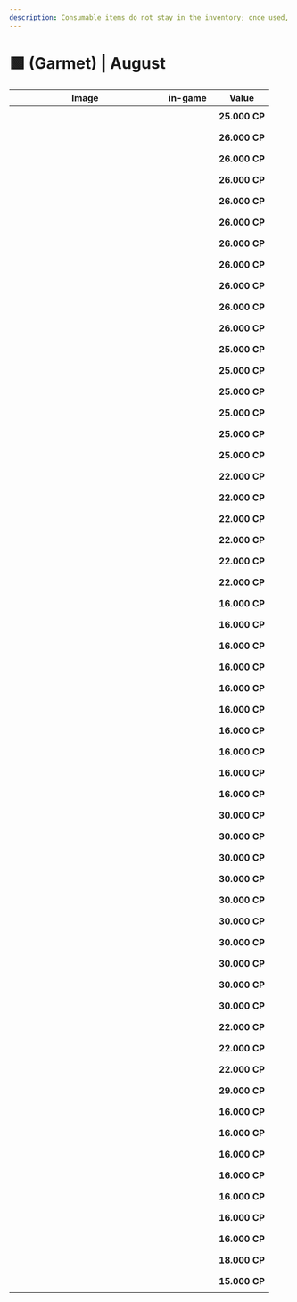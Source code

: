 ```yaml
---
description: Consumable items do not stay in the inventory; once used, they are discarded.
---
```


# 🟩 (Garmet) | August

<table><thead><tr><th width="255.6666259765625">Image</th><th>in-game</th><th>Value</th></tr></thead><tbody><tr><td><div><figure><img src="https://2519823574-files.gitbook.io/~/files/v0/b/gitbook-x-prod.appspot.com/o/spaces%2FcRMWNBzOKVfDmKU3tkwa%2Fuploads%2FHVieVV24ijaE63BRw6vW%2Fa1.png?alt=media&#x26;token=97d949f6-e22f-4632-b741-e1843e758181" alt=""><figcaption></figcaption></figure></div></td><td><div><figure><img src="https://2519823574-files.gitbook.io/~/files/v0/b/gitbook-x-prod.appspot.com/o/spaces%2FcRMWNBzOKVfDmKU3tkwa%2Fuploads%2FdZkq2J9abssCukhQpYow%2F1.gif?alt=media&#x26;token=447c6c38-f28f-4be6-b50c-29bca8faf948" alt=""><figcaption></figcaption></figure></div></td><td><strong>25.000 CP</strong></td></tr><tr><td><div><figure><img src="https://2519823574-files.gitbook.io/~/files/v0/b/gitbook-x-prod.appspot.com/o/spaces%2FcRMWNBzOKVfDmKU3tkwa%2Fuploads%2Fi9HKGVpaHVRXOKXesk0F%2Fa2.png?alt=media&#x26;token=c1491bc8-6c69-4579-9018-bc898ae651b3" alt=""><figcaption></figcaption></figure></div></td><td><div><figure><img src="https://2519823574-files.gitbook.io/~/files/v0/b/gitbook-x-prod.appspot.com/o/spaces%2FcRMWNBzOKVfDmKU3tkwa%2Fuploads%2FKi6sfJAk94FGCmKCJdZB%2F2.gif?alt=media&#x26;token=b3323625-45d1-4024-9bc3-c24934044f90" alt=""><figcaption></figcaption></figure></div></td><td><strong>26.000 CP</strong></td></tr><tr><td><div><figure><img src="https://2519823574-files.gitbook.io/~/files/v0/b/gitbook-x-prod.appspot.com/o/spaces%2FcRMWNBzOKVfDmKU3tkwa%2Fuploads%2FhouJdhhIXS4NEHFi6Vwt%2Fa3.png?alt=media&#x26;token=336f8e2d-6f72-4dbe-a808-72c517546500" alt=""><figcaption></figcaption></figure></div></td><td><div><figure><img src="https://2519823574-files.gitbook.io/~/files/v0/b/gitbook-x-prod.appspot.com/o/spaces%2FcRMWNBzOKVfDmKU3tkwa%2Fuploads%2FwVRIFSIhxJQVmuB2yjSS%2F3.gif?alt=media&#x26;token=4a5f1b39-de0e-40a7-a333-a989d18f39f4" alt=""><figcaption></figcaption></figure></div></td><td><strong>26.000 CP</strong></td></tr><tr><td><div><figure><img src="https://2519823574-files.gitbook.io/~/files/v0/b/gitbook-x-prod.appspot.com/o/spaces%2FcRMWNBzOKVfDmKU3tkwa%2Fuploads%2FWyrVqoszTYcjryBGZpRK%2Fa4.png?alt=media&#x26;token=d5cc6705-2543-41e2-b64c-8cc578e1510c" alt=""><figcaption></figcaption></figure></div></td><td><div><figure><img src="https://2519823574-files.gitbook.io/~/files/v0/b/gitbook-x-prod.appspot.com/o/spaces%2FcRMWNBzOKVfDmKU3tkwa%2Fuploads%2FayWdexAZJykAb1E5fpYD%2F4.gif?alt=media&#x26;token=65b3fb1a-2c67-4327-9769-c878b0c428ed" alt=""><figcaption></figcaption></figure></div></td><td><strong>26.000 CP</strong></td></tr><tr><td><div><figure><img src="https://2519823574-files.gitbook.io/~/files/v0/b/gitbook-x-prod.appspot.com/o/spaces%2FcRMWNBzOKVfDmKU3tkwa%2Fuploads%2F4Gs4tZOn1qqeVU9gVn8y%2Fa5.png?alt=media&#x26;token=b2a1adee-2636-46a1-81ca-a7811b8b6a25" alt=""><figcaption></figcaption></figure></div></td><td><div><figure><img src="https://2519823574-files.gitbook.io/~/files/v0/b/gitbook-x-prod.appspot.com/o/spaces%2FcRMWNBzOKVfDmKU3tkwa%2Fuploads%2FbjzRBb5koyZEhv8Dwp3D%2F5.gif?alt=media&#x26;token=d7f109ae-3f43-4ff5-baa8-c8ab334ba219" alt=""><figcaption></figcaption></figure></div></td><td><strong>26.000 CP</strong></td></tr><tr><td><div><figure><img src="https://2519823574-files.gitbook.io/~/files/v0/b/gitbook-x-prod.appspot.com/o/spaces%2FcRMWNBzOKVfDmKU3tkwa%2Fuploads%2FbWI8ZWozhoZKg9s9glc7%2Fa6.png?alt=media&#x26;token=515c53ba-4594-43c5-ba2e-a573fd629c1a" alt=""><figcaption></figcaption></figure></div></td><td><div><figure><img src="https://2519823574-files.gitbook.io/~/files/v0/b/gitbook-x-prod.appspot.com/o/spaces%2FcRMWNBzOKVfDmKU3tkwa%2Fuploads%2FZGTg2mMZwpa44bhNL105%2F6.gif?alt=media&#x26;token=c1bae533-8796-43f8-9aa2-9206bc778e10" alt=""><figcaption></figcaption></figure></div></td><td><strong>26.000 CP</strong></td></tr><tr><td><div><figure><img src="https://2519823574-files.gitbook.io/~/files/v0/b/gitbook-x-prod.appspot.com/o/spaces%2FcRMWNBzOKVfDmKU3tkwa%2Fuploads%2FLQ9q8SsvjrRoI54SYi9Z%2Fa7.png?alt=media&#x26;token=2a230de4-6dec-4b85-8790-bfbf26de56ec" alt=""><figcaption></figcaption></figure></div></td><td><div><figure><img src="https://2519823574-files.gitbook.io/~/files/v0/b/gitbook-x-prod.appspot.com/o/spaces%2FcRMWNBzOKVfDmKU3tkwa%2Fuploads%2Fqrw74bmCg3MmSPZoF7ig%2F7.gif?alt=media&#x26;token=141d4b3c-6a6c-4a44-8d7e-b3b5d6a7bfcd" alt=""><figcaption></figcaption></figure></div></td><td><strong>26.000 CP</strong></td></tr><tr><td><div><figure><img src="https://2519823574-files.gitbook.io/~/files/v0/b/gitbook-x-prod.appspot.com/o/spaces%2FcRMWNBzOKVfDmKU3tkwa%2Fuploads%2Fqap8V47qW46WqTldP5YP%2Fa8.png?alt=media&#x26;token=b8e57a84-6a92-4cbe-8372-a91c8dd5eade" alt=""><figcaption></figcaption></figure></div></td><td><div><figure><img src="https://2519823574-files.gitbook.io/~/files/v0/b/gitbook-x-prod.appspot.com/o/spaces%2FcRMWNBzOKVfDmKU3tkwa%2Fuploads%2FLZqxkJDFp2ZVeJaxmeTw%2F8.gif?alt=media&#x26;token=5400dc50-cd7d-4305-b339-2db04a5d42ef" alt=""><figcaption></figcaption></figure></div></td><td><strong>26.000 CP</strong></td></tr><tr><td><div><figure><img src="https://2519823574-files.gitbook.io/~/files/v0/b/gitbook-x-prod.appspot.com/o/spaces%2FcRMWNBzOKVfDmKU3tkwa%2Fuploads%2F0fXenZ7m82AwMmSBvYAB%2Fa9.png?alt=media&#x26;token=dd978abf-9a5a-47a5-a3e5-9195b3ac76ac" alt=""><figcaption></figcaption></figure></div></td><td><div><figure><img src="https://2519823574-files.gitbook.io/~/files/v0/b/gitbook-x-prod.appspot.com/o/spaces%2FcRMWNBzOKVfDmKU3tkwa%2Fuploads%2FUlGmf0ufqKLEUYKDhvUJ%2F9.gif?alt=media&#x26;token=28022605-80da-4f25-be6b-6a3184728005" alt=""><figcaption></figcaption></figure></div></td><td><strong>26.000 CP</strong></td></tr><tr><td><div><figure><img src="https://2519823574-files.gitbook.io/~/files/v0/b/gitbook-x-prod.appspot.com/o/spaces%2FcRMWNBzOKVfDmKU3tkwa%2Fuploads%2FQVlGCnDkjPVIEPWVw3Ue%2Fa10.png?alt=media&#x26;token=4bb33533-d252-49e3-a9eb-3d4006a5f0af" alt=""><figcaption></figcaption></figure></div></td><td><div><figure><img src="https://2519823574-files.gitbook.io/~/files/v0/b/gitbook-x-prod.appspot.com/o/spaces%2FcRMWNBzOKVfDmKU3tkwa%2Fuploads%2FP8DWH4CrMHKoMnmSo6Sr%2F10.gif?alt=media&#x26;token=a98ec0cf-05a3-4b89-a540-d1b5938644bd" alt=""><figcaption></figcaption></figure></div></td><td><strong>26.000 CP</strong></td></tr><tr><td><div><figure><img src="https://2519823574-files.gitbook.io/~/files/v0/b/gitbook-x-prod.appspot.com/o/spaces%2FcRMWNBzOKVfDmKU3tkwa%2Fuploads%2FqpQMAd69tPwyAxCXwTYy%2Fa11.png?alt=media&#x26;token=2a8ab0d4-8b90-4825-8a6d-488830342450" alt=""><figcaption></figcaption></figure></div></td><td><div><figure><img src="https://2519823574-files.gitbook.io/~/files/v0/b/gitbook-x-prod.appspot.com/o/spaces%2FcRMWNBzOKVfDmKU3tkwa%2Fuploads%2FbNNdFkIlNcoUnPH1lzeI%2F11.gif?alt=media&#x26;token=8974c4d1-4e32-4dae-b491-e32cfde20772" alt=""><figcaption></figcaption></figure></div></td><td><strong>26.000 CP</strong></td></tr><tr><td><div><figure><img src="https://2519823574-files.gitbook.io/~/files/v0/b/gitbook-x-prod.appspot.com/o/spaces%2FcRMWNBzOKVfDmKU3tkwa%2Fuploads%2FORabnIBjF1GdK6wEyBp0%2Fimage.png?alt=media&#x26;token=9f638db7-3c35-4483-9cac-9b2570c3da97" alt=""><figcaption></figcaption></figure></div></td><td><div><figure><img src="https://2519823574-files.gitbook.io/~/files/v0/b/gitbook-x-prod.appspot.com/o/spaces%2FcRMWNBzOKVfDmKU3tkwa%2Fuploads%2FahIqra4JzMmuGUnaKBts%2F1.gif?alt=media&#x26;token=36731e27-ec72-4942-b5b0-757ff34bf027" alt=""><figcaption></figcaption></figure></div></td><td><strong>25.000 CP</strong></td></tr><tr><td><div><figure><img src="https://2519823574-files.gitbook.io/~/files/v0/b/gitbook-x-prod.appspot.com/o/spaces%2FcRMWNBzOKVfDmKU3tkwa%2Fuploads%2F7vBdz9hax70qLC5gEoO1%2Fimage.png?alt=media&#x26;token=73f784eb-f4ad-4374-9ca7-36e259b38f6b" alt=""><figcaption></figcaption></figure></div></td><td><div><figure><img src="https://2519823574-files.gitbook.io/~/files/v0/b/gitbook-x-prod.appspot.com/o/spaces%2FcRMWNBzOKVfDmKU3tkwa%2Fuploads%2F6brxgmd0vjGVVa8YqRYJ%2F2.gif?alt=media&#x26;token=d5e51589-9ebe-4535-8e34-3e03b42d068e" alt=""><figcaption></figcaption></figure></div></td><td><strong>25.000 CP</strong></td></tr><tr><td><div><figure><img src="https://2519823574-files.gitbook.io/~/files/v0/b/gitbook-x-prod.appspot.com/o/spaces%2FcRMWNBzOKVfDmKU3tkwa%2Fuploads%2FTRQYlDlEDfKB9CiVWeR7%2Fimage.png?alt=media&#x26;token=7c129a1c-ce91-484f-8ddc-e549d18439f7" alt=""><figcaption></figcaption></figure></div></td><td><div><figure><img src="https://2519823574-files.gitbook.io/~/files/v0/b/gitbook-x-prod.appspot.com/o/spaces%2FcRMWNBzOKVfDmKU3tkwa%2Fuploads%2FPIBKUJFzyeBC5m8Eb8EH%2F3.gif?alt=media&#x26;token=52a6c5e1-2d00-4327-90d3-dde6c108b53b" alt=""><figcaption></figcaption></figure></div></td><td><strong>25.000 CP</strong></td></tr><tr><td><div><figure><img src="https://2519823574-files.gitbook.io/~/files/v0/b/gitbook-x-prod.appspot.com/o/spaces%2FcRMWNBzOKVfDmKU3tkwa%2Fuploads%2Fax7PIrmg5HVBJbkYapgC%2Fimage.png?alt=media&#x26;token=09cb4129-67e1-4196-a91c-3caa917ff45c" alt=""><figcaption></figcaption></figure></div></td><td><div><figure><img src="https://2519823574-files.gitbook.io/~/files/v0/b/gitbook-x-prod.appspot.com/o/spaces%2FcRMWNBzOKVfDmKU3tkwa%2Fuploads%2FtrqQ8dREMngfqYr3JObp%2F4.gif?alt=media&#x26;token=9b736f5a-f0a5-472c-b73f-877ff624a821" alt=""><figcaption></figcaption></figure></div></td><td><strong>25.000 CP</strong></td></tr><tr><td><div><figure><img src="https://2519823574-files.gitbook.io/~/files/v0/b/gitbook-x-prod.appspot.com/o/spaces%2FcRMWNBzOKVfDmKU3tkwa%2Fuploads%2FkHydcb6UvNlOU16uv5y5%2Fimage.png?alt=media&#x26;token=12c7e517-9947-47f9-9a5e-50410a8e667a" alt=""><figcaption></figcaption></figure></div></td><td><div><figure><img src="https://2519823574-files.gitbook.io/~/files/v0/b/gitbook-x-prod.appspot.com/o/spaces%2FcRMWNBzOKVfDmKU3tkwa%2Fuploads%2FQN5jRRMoYmqNL6mV1kKz%2F5.gif?alt=media&#x26;token=88071627-5b7b-4c70-ac18-691c41b7605d" alt=""><figcaption></figcaption></figure></div></td><td><strong>25.000 CP</strong></td></tr><tr><td><div><figure><img src="https://2519823574-files.gitbook.io/~/files/v0/b/gitbook-x-prod.appspot.com/o/spaces%2FcRMWNBzOKVfDmKU3tkwa%2Fuploads%2F8ga9XCpaxrFyciuuDReV%2Fimage.png?alt=media&#x26;token=888ceb4f-0dca-4391-8e29-22010c14de67" alt=""><figcaption></figcaption></figure></div></td><td><div><figure><img src="https://2519823574-files.gitbook.io/~/files/v0/b/gitbook-x-prod.appspot.com/o/spaces%2FcRMWNBzOKVfDmKU3tkwa%2Fuploads%2FmU3tm22z6egpn7bif86Z%2F6.gif?alt=media&#x26;token=6556e795-00c3-46eb-93b4-05e64efa18eb" alt=""><figcaption></figcaption></figure></div></td><td><strong>25.000 CP</strong></td></tr><tr><td><div><figure><img src="https://2519823574-files.gitbook.io/~/files/v0/b/gitbook-x-prod.appspot.com/o/spaces%2FcRMWNBzOKVfDmKU3tkwa%2Fuploads%2Fljratk0gbJkGBpuEGQa7%2Fimage.png?alt=media&#x26;token=ef511e8d-b7b8-4d09-8ae6-89b0438735f7" alt=""><figcaption></figcaption></figure></div></td><td><div><figure><img src="https://2519823574-files.gitbook.io/~/files/v0/b/gitbook-x-prod.appspot.com/o/spaces%2FcRMWNBzOKVfDmKU3tkwa%2Fuploads%2FOantpTkWyCyrbtR5fEPV%2F7.gif?alt=media&#x26;token=7bba128d-f0c9-45e1-b3aa-4889663a1302" alt=""><figcaption></figcaption></figure></div></td><td><strong>22.000 CP</strong></td></tr><tr><td><div><figure><img src="https://2519823574-files.gitbook.io/~/files/v0/b/gitbook-x-prod.appspot.com/o/spaces%2FcRMWNBzOKVfDmKU3tkwa%2Fuploads%2FTKdxCYpTPtGcAbzSqwU2%2Fimage.png?alt=media&#x26;token=409bbc51-cab7-4c03-8a0a-75f5fc9565d9" alt=""><figcaption></figcaption></figure></div></td><td><div><figure><img src="https://2519823574-files.gitbook.io/~/files/v0/b/gitbook-x-prod.appspot.com/o/spaces%2FcRMWNBzOKVfDmKU3tkwa%2Fuploads%2Fc9YLwPt4FRF7NMfHtDMQ%2F8.gif?alt=media&#x26;token=401cea12-4196-4ea9-8df1-ba96be8481d2" alt=""><figcaption></figcaption></figure></div></td><td><strong>22.000 CP</strong></td></tr><tr><td><div><figure><img src="https://2519823574-files.gitbook.io/~/files/v0/b/gitbook-x-prod.appspot.com/o/spaces%2FcRMWNBzOKVfDmKU3tkwa%2Fuploads%2Fk2WQ0lKHnPLnrGnhq0v4%2Fimage.png?alt=media&#x26;token=c5faf286-0736-4a30-8fc7-22104ad6eb85" alt=""><figcaption></figcaption></figure></div></td><td><div><figure><img src="https://2519823574-files.gitbook.io/~/files/v0/b/gitbook-x-prod.appspot.com/o/spaces%2FcRMWNBzOKVfDmKU3tkwa%2Fuploads%2FXHOPBMyBRlvGGoljTGhj%2F9.gif?alt=media&#x26;token=2f370061-3ed4-4a8f-94da-1538d7dec793" alt=""><figcaption></figcaption></figure></div></td><td><strong>22.000 CP</strong></td></tr><tr><td><div><figure><img src="https://2519823574-files.gitbook.io/~/files/v0/b/gitbook-x-prod.appspot.com/o/spaces%2FcRMWNBzOKVfDmKU3tkwa%2Fuploads%2FzMq2Qx7v73cnpg033riP%2Fimage.png?alt=media&#x26;token=8d52d900-60f8-4ec1-be17-5f5a935038a3" alt=""><figcaption></figcaption></figure></div></td><td><div><figure><img src="https://2519823574-files.gitbook.io/~/files/v0/b/gitbook-x-prod.appspot.com/o/spaces%2FcRMWNBzOKVfDmKU3tkwa%2Fuploads%2FEFeducEdJoTsXvLYbvs1%2F10.gif?alt=media&#x26;token=595ff835-ec72-4eaa-8ec3-255ca8d4ef72" alt=""><figcaption></figcaption></figure></div></td><td><strong>22.000 CP</strong></td></tr><tr><td><div><figure><img src="https://2519823574-files.gitbook.io/~/files/v0/b/gitbook-x-prod.appspot.com/o/spaces%2FcRMWNBzOKVfDmKU3tkwa%2Fuploads%2FZv0zvzQDfQ6Z5USSwRn3%2Fimage.png?alt=media&#x26;token=edd688d0-3d40-4a11-9c12-91c6e8e6f705" alt=""><figcaption></figcaption></figure></div></td><td><div><figure><img src="https://2519823574-files.gitbook.io/~/files/v0/b/gitbook-x-prod.appspot.com/o/spaces%2FcRMWNBzOKVfDmKU3tkwa%2Fuploads%2FvrBPHpbsb708jiVvcTau%2F11.gif?alt=media&#x26;token=f0390f01-595d-46b1-8bc4-4f8d09a0577c" alt=""><figcaption></figcaption></figure></div></td><td><strong>22.000 CP</strong></td></tr><tr><td><div><figure><img src="https://2519823574-files.gitbook.io/~/files/v0/b/gitbook-x-prod.appspot.com/o/spaces%2FcRMWNBzOKVfDmKU3tkwa%2Fuploads%2FwPaTZfAsM3M3Kovx6uqw%2Fimage.png?alt=media&#x26;token=3a965cbd-8d85-46f5-9992-ba6623a301b3" alt=""><figcaption></figcaption></figure></div></td><td><div><figure><img src="https://2519823574-files.gitbook.io/~/files/v0/b/gitbook-x-prod.appspot.com/o/spaces%2FcRMWNBzOKVfDmKU3tkwa%2Fuploads%2FzsioW9NFXCfh68d8JdZK%2F12.gif?alt=media&#x26;token=253dcdaa-6466-41b9-9c4e-b530d8b83f42" alt=""><figcaption></figcaption></figure></div></td><td><strong>22.000 CP</strong></td></tr><tr><td><div><figure><img src="https://2519823574-files.gitbook.io/~/files/v0/b/gitbook-x-prod.appspot.com/o/spaces%2FcRMWNBzOKVfDmKU3tkwa%2Fuploads%2Fqg9W8hEkXlM76KiaAXM7%2Fimage.png?alt=media&#x26;token=1cdf9582-448a-47d9-a690-d00e3ea59323" alt=""><figcaption></figcaption></figure></div></td><td><div><figure><img src="https://2519823574-files.gitbook.io/~/files/v0/b/gitbook-x-prod.appspot.com/o/spaces%2FcRMWNBzOKVfDmKU3tkwa%2Fuploads%2FIb4NI7azU8OTtUJBTpci%2F14.gif?alt=media&#x26;token=14a0f173-1b06-4e30-8b5f-dcd50389496c" alt=""><figcaption></figcaption></figure></div></td><td><strong>16.000 CP</strong></td></tr><tr><td><div><figure><img src="https://2519823574-files.gitbook.io/~/files/v0/b/gitbook-x-prod.appspot.com/o/spaces%2FcRMWNBzOKVfDmKU3tkwa%2Fuploads%2FNAGgL1Cozk3vRNq5DkfC%2Fimage.png?alt=media&#x26;token=5599fb22-8cd5-4e36-992f-d4abb94033b0" alt=""><figcaption></figcaption></figure></div></td><td><div><figure><img src="https://2519823574-files.gitbook.io/~/files/v0/b/gitbook-x-prod.appspot.com/o/spaces%2FcRMWNBzOKVfDmKU3tkwa%2Fuploads%2FqBr0yJYlC5dtaExRsgsz%2F15.gif?alt=media&#x26;token=6db12b0a-8ba1-4fa7-a5de-9a4de2819202" alt=""><figcaption></figcaption></figure></div></td><td><strong>16.000 CP</strong></td></tr><tr><td><div><figure><img src="https://2519823574-files.gitbook.io/~/files/v0/b/gitbook-x-prod.appspot.com/o/spaces%2FcRMWNBzOKVfDmKU3tkwa%2Fuploads%2FzQiUPdiQlkCBQ6GHHQ9o%2Fimage.png?alt=media&#x26;token=6a08c26a-8c0e-43f8-bb11-95257b42808d" alt=""><figcaption></figcaption></figure></div></td><td><div><figure><img src="https://2519823574-files.gitbook.io/~/files/v0/b/gitbook-x-prod.appspot.com/o/spaces%2FcRMWNBzOKVfDmKU3tkwa%2Fuploads%2Fv88bNoogTAGFycfsVdKt%2F16.gif?alt=media&#x26;token=ded00de4-b16d-4276-871f-ff6e14ef6b7c" alt=""><figcaption></figcaption></figure></div></td><td><strong>16.000 CP</strong></td></tr><tr><td><div><figure><img src="https://2519823574-files.gitbook.io/~/files/v0/b/gitbook-x-prod.appspot.com/o/spaces%2FcRMWNBzOKVfDmKU3tkwa%2Fuploads%2FlXf7RPXvhxjtnBKyazq8%2Fimage.png?alt=media&#x26;token=11766560-b5c6-4225-bd4f-45e0541dcdb7" alt=""><figcaption></figcaption></figure></div></td><td><div><figure><img src="https://2519823574-files.gitbook.io/~/files/v0/b/gitbook-x-prod.appspot.com/o/spaces%2FcRMWNBzOKVfDmKU3tkwa%2Fuploads%2FOZc6k23Z1LbmpDY25IsZ%2F17.gif?alt=media&#x26;token=f011912a-d3f5-4444-80e8-af0647d23158" alt=""><figcaption></figcaption></figure></div></td><td><strong>16.000 CP</strong></td></tr><tr><td><div><figure><img src="https://2519823574-files.gitbook.io/~/files/v0/b/gitbook-x-prod.appspot.com/o/spaces%2FcRMWNBzOKVfDmKU3tkwa%2Fuploads%2FIChKKMdxQJWHXqKRtiRo%2Fimage.png?alt=media&#x26;token=90695035-2ffc-4a40-a510-dbd34fc7823f" alt=""><figcaption></figcaption></figure></div></td><td><div><figure><img src="https://2519823574-files.gitbook.io/~/files/v0/b/gitbook-x-prod.appspot.com/o/spaces%2FcRMWNBzOKVfDmKU3tkwa%2Fuploads%2FXd1cCSZ4Tjt8QZuRMz1v%2F18.gif?alt=media&#x26;token=27e40333-9f2a-47b2-ad63-b5968b409a7a" alt=""><figcaption></figcaption></figure></div></td><td><strong>16.000 CP</strong></td></tr><tr><td><div><figure><img src="https://2519823574-files.gitbook.io/~/files/v0/b/gitbook-x-prod.appspot.com/o/spaces%2FcRMWNBzOKVfDmKU3tkwa%2Fuploads%2FyTZUWi8tIKjkKR12btIv%2Fimage.png?alt=media&#x26;token=90f1cce6-d91e-431a-8e38-8300de1b80f6" alt=""><figcaption></figcaption></figure></div></td><td><div><figure><img src="https://2519823574-files.gitbook.io/~/files/v0/b/gitbook-x-prod.appspot.com/o/spaces%2FcRMWNBzOKVfDmKU3tkwa%2Fuploads%2F1Om0x4JghkJAbbmuw69p%2F19.gif?alt=media&#x26;token=bcd4e521-f9c1-4c0a-acce-18325d16a12d" alt=""><figcaption></figcaption></figure></div></td><td><strong>16.000 CP</strong></td></tr><tr><td><div><figure><img src="https://2519823574-files.gitbook.io/~/files/v0/b/gitbook-x-prod.appspot.com/o/spaces%2FcRMWNBzOKVfDmKU3tkwa%2Fuploads%2FuEtuJ5lod4Fnt8WQEA46%2Fimage.png?alt=media&#x26;token=fe54dd66-e2df-4544-881c-48070ef4a154" alt=""><figcaption></figcaption></figure></div></td><td><div><figure><img src="https://2519823574-files.gitbook.io/~/files/v0/b/gitbook-x-prod.appspot.com/o/spaces%2FcRMWNBzOKVfDmKU3tkwa%2Fuploads%2Feq7Jok09ngUrA4UaWxYI%2F20.gif?alt=media&#x26;token=cb56490a-301e-4f37-b5c0-c15f09e4179c" alt=""><figcaption></figcaption></figure></div></td><td><strong>16.000 CP</strong></td></tr><tr><td><div><figure><img src="https://2519823574-files.gitbook.io/~/files/v0/b/gitbook-x-prod.appspot.com/o/spaces%2FcRMWNBzOKVfDmKU3tkwa%2Fuploads%2F4ei4lPTwyxYuVpLpk4S6%2Fimage.png?alt=media&#x26;token=956b7f74-e72f-4d51-81b0-e0e2b0b3303d" alt=""><figcaption></figcaption></figure></div></td><td><div><figure><img src="https://2519823574-files.gitbook.io/~/files/v0/b/gitbook-x-prod.appspot.com/o/spaces%2FcRMWNBzOKVfDmKU3tkwa%2Fuploads%2FEU884axJJBCULwGBDCNV%2F21.gif?alt=media&#x26;token=5c2bc72d-c85a-4d27-90f5-6e208528464c" alt=""><figcaption></figcaption></figure></div></td><td><strong>16.000 CP</strong></td></tr><tr><td><div><figure><img src="https://2519823574-files.gitbook.io/~/files/v0/b/gitbook-x-prod.appspot.com/o/spaces%2FcRMWNBzOKVfDmKU3tkwa%2Fuploads%2FJaWzdTXV0ezWpz71LB8r%2Fimage.png?alt=media&#x26;token=56505de9-dd56-427e-8561-26c2bd3e5e36" alt=""><figcaption></figcaption></figure></div></td><td><div><figure><img src="https://2519823574-files.gitbook.io/~/files/v0/b/gitbook-x-prod.appspot.com/o/spaces%2FcRMWNBzOKVfDmKU3tkwa%2Fuploads%2F7nw6GWjgFg4INypM7q8x%2F22.gif?alt=media&#x26;token=58dfffff-c6db-4137-a214-9ba0bd10fee1" alt=""><figcaption></figcaption></figure></div></td><td><strong>16.000 CP</strong></td></tr><tr><td><div><figure><img src="https://2519823574-files.gitbook.io/~/files/v0/b/gitbook-x-prod.appspot.com/o/spaces%2FcRMWNBzOKVfDmKU3tkwa%2Fuploads%2F2lQWsRunNakhjw4Z46tZ%2Fimage.png?alt=media&#x26;token=3f3dbe4b-a77e-4f4c-9e70-732f4991214b" alt=""><figcaption></figcaption></figure></div></td><td><div><figure><img src="https://2519823574-files.gitbook.io/~/files/v0/b/gitbook-x-prod.appspot.com/o/spaces%2FcRMWNBzOKVfDmKU3tkwa%2Fuploads%2Fr03bOqCC71j6pbGyGcf6%2F23.gif?alt=media&#x26;token=bc32dcab-ec33-4223-bcce-e0e9a1427bfa" alt=""><figcaption></figcaption></figure></div></td><td><strong>16.000 CP</strong></td></tr><tr><td><div><figure><img src="https://2519823574-files.gitbook.io/~/files/v0/b/gitbook-x-prod.appspot.com/o/spaces%2FcRMWNBzOKVfDmKU3tkwa%2Fuploads%2F5sQxvLBDxvYk3ipDpHUi%2Fimage.png?alt=media&#x26;token=d1792404-2948-4917-9e87-91a84fa6ae8b" alt=""><figcaption></figcaption></figure></div></td><td><div><figure><img src="https://2519823574-files.gitbook.io/~/files/v0/b/gitbook-x-prod.appspot.com/o/spaces%2FcRMWNBzOKVfDmKU3tkwa%2Fuploads%2FelEJBUORXURW4hwq5oRP%2F24.gif?alt=media&#x26;token=4d3a245a-0ba5-4bc7-86a4-1f5a5b39b2ec" alt=""><figcaption></figcaption></figure></div></td><td><strong>30.000 CP</strong></td></tr><tr><td><div><figure><img src="https://2519823574-files.gitbook.io/~/files/v0/b/gitbook-x-prod.appspot.com/o/spaces%2FcRMWNBzOKVfDmKU3tkwa%2Fuploads%2FseqDGeFwGeu8UTxfaT6U%2Fimage.png?alt=media&#x26;token=07af2a2f-294d-4cea-a0dd-ea4d28ec90e5" alt=""><figcaption></figcaption></figure></div></td><td><div><figure><img src="https://2519823574-files.gitbook.io/~/files/v0/b/gitbook-x-prod.appspot.com/o/spaces%2FcRMWNBzOKVfDmKU3tkwa%2Fuploads%2FJ8FqL3H4mdcQ3UH6Q7ni%2F25.gif?alt=media&#x26;token=3b7152b6-64b1-4f1b-b066-261e6f15cfc4" alt=""><figcaption></figcaption></figure></div></td><td><strong>30.000 CP</strong></td></tr><tr><td><div><figure><img src="https://2519823574-files.gitbook.io/~/files/v0/b/gitbook-x-prod.appspot.com/o/spaces%2FcRMWNBzOKVfDmKU3tkwa%2Fuploads%2FzKaI4ZFJ9BoidwhWpgig%2Fimage.png?alt=media&#x26;token=56c69b68-0dce-47d5-a9c6-ff62cc659c79" alt=""><figcaption></figcaption></figure></div></td><td><div><figure><img src="https://2519823574-files.gitbook.io/~/files/v0/b/gitbook-x-prod.appspot.com/o/spaces%2FcRMWNBzOKVfDmKU3tkwa%2Fuploads%2FfvVHWknZxnBwD7V6QrvB%2F26.gif?alt=media&#x26;token=d49a678d-3227-4a13-844c-7d57ecc8e084" alt=""><figcaption></figcaption></figure></div></td><td><strong>30.000 CP</strong></td></tr><tr><td><div><figure><img src="https://2519823574-files.gitbook.io/~/files/v0/b/gitbook-x-prod.appspot.com/o/spaces%2FcRMWNBzOKVfDmKU3tkwa%2Fuploads%2FXiGN2R0gt9PEOIewTvqv%2Fimage.png?alt=media&#x26;token=f92085a5-bf46-4e91-9437-a9371e464ea4" alt=""><figcaption></figcaption></figure></div></td><td><div><figure><img src="https://2519823574-files.gitbook.io/~/files/v0/b/gitbook-x-prod.appspot.com/o/spaces%2FcRMWNBzOKVfDmKU3tkwa%2Fuploads%2FenpspVRADSzFueHCQjHu%2F27.gif?alt=media&#x26;token=07d2b6ce-d02e-4536-ba3e-bd9c457ca054" alt=""><figcaption></figcaption></figure></div></td><td><strong>30.000 CP</strong></td></tr><tr><td><div><figure><img src="https://2519823574-files.gitbook.io/~/files/v0/b/gitbook-x-prod.appspot.com/o/spaces%2FcRMWNBzOKVfDmKU3tkwa%2Fuploads%2FTKWHHQJ8zElpUQoFFU3d%2Fimage.png?alt=media&#x26;token=05b9486c-39ac-4f93-95a8-8417c2c6d6a8" alt=""><figcaption></figcaption></figure></div></td><td><div><figure><img src="https://2519823574-files.gitbook.io/~/files/v0/b/gitbook-x-prod.appspot.com/o/spaces%2FcRMWNBzOKVfDmKU3tkwa%2Fuploads%2F7HtBwv10tXgI4ZJRE88O%2F28.gif?alt=media&#x26;token=682179e6-b1cd-4396-a06b-bfc0c7038a75" alt=""><figcaption></figcaption></figure></div></td><td><strong>30.000 CP</strong></td></tr><tr><td><div><figure><img src="https://2519823574-files.gitbook.io/~/files/v0/b/gitbook-x-prod.appspot.com/o/spaces%2FcRMWNBzOKVfDmKU3tkwa%2Fuploads%2F1JEWZL08MS0vsyZCQZ2p%2Fimage.png?alt=media&#x26;token=5456486a-a400-46e4-b6a1-779a30040d68" alt=""><figcaption></figcaption></figure></div></td><td><div><figure><img src="https://2519823574-files.gitbook.io/~/files/v0/b/gitbook-x-prod.appspot.com/o/spaces%2FcRMWNBzOKVfDmKU3tkwa%2Fuploads%2FxcnAuu7EbM9ZDvQBY2dI%2F29.gif?alt=media&#x26;token=6c77b6a3-b88c-4805-b95b-71e666d08623" alt=""><figcaption></figcaption></figure></div></td><td><strong>30.000 CP</strong></td></tr><tr><td><div><figure><img src="https://2519823574-files.gitbook.io/~/files/v0/b/gitbook-x-prod.appspot.com/o/spaces%2FcRMWNBzOKVfDmKU3tkwa%2Fuploads%2FSAQhVr02RcMBaLBJFjhb%2Fimage.png?alt=media&#x26;token=55b670fc-e345-4b25-91a0-362f7db6155d" alt=""><figcaption></figcaption></figure></div></td><td><div><figure><img src="https://2519823574-files.gitbook.io/~/files/v0/b/gitbook-x-prod.appspot.com/o/spaces%2FcRMWNBzOKVfDmKU3tkwa%2Fuploads%2FKP1a9cRBTHY2sEEqsmtJ%2F30.gif?alt=media&#x26;token=00aaa8ad-5460-4e1f-9ada-20f0c34cd69a" alt=""><figcaption></figcaption></figure></div></td><td><strong>30.000 CP</strong></td></tr><tr><td><div><figure><img src="https://2519823574-files.gitbook.io/~/files/v0/b/gitbook-x-prod.appspot.com/o/spaces%2FcRMWNBzOKVfDmKU3tkwa%2Fuploads%2FvK4GDz2R1jVhJGxXF9GM%2Fimage.png?alt=media&#x26;token=e074a931-0c03-46fd-bc51-a3e7a55b74c7" alt=""><figcaption></figcaption></figure></div></td><td><div><figure><img src="https://2519823574-files.gitbook.io/~/files/v0/b/gitbook-x-prod.appspot.com/o/spaces%2FcRMWNBzOKVfDmKU3tkwa%2Fuploads%2FaE1bCuyy9caSySN4pmtr%2F31.gif?alt=media&#x26;token=7f759204-a24e-4b65-bfad-fa26c57c699e" alt=""><figcaption></figcaption></figure></div></td><td><strong>30.000 CP</strong></td></tr><tr><td><div><figure><img src="https://2519823574-files.gitbook.io/~/files/v0/b/gitbook-x-prod.appspot.com/o/spaces%2FcRMWNBzOKVfDmKU3tkwa%2Fuploads%2FQnLya1HG2O02AVVO683v%2Fimage.png?alt=media&#x26;token=d5e77761-7bc4-486d-8215-b37a2863e317" alt=""><figcaption></figcaption></figure></div></td><td><div><figure><img src="https://2519823574-files.gitbook.io/~/files/v0/b/gitbook-x-prod.appspot.com/o/spaces%2FcRMWNBzOKVfDmKU3tkwa%2Fuploads%2FMueKGL6nLO5Vgi55beR4%2F32.gif?alt=media&#x26;token=e4333e45-b7b3-4f11-b97b-bf1d3c5207e3" alt=""><figcaption></figcaption></figure></div></td><td><strong>30.000 CP</strong></td></tr><tr><td><div><figure><img src="https://2519823574-files.gitbook.io/~/files/v0/b/gitbook-x-prod.appspot.com/o/spaces%2FcRMWNBzOKVfDmKU3tkwa%2Fuploads%2FhmNG218zLLDHl3stqJBJ%2Fimage.png?alt=media&#x26;token=441db286-3d26-4456-97d6-8d501ff7d026" alt=""><figcaption></figcaption></figure></div></td><td><div><figure><img src="https://2519823574-files.gitbook.io/~/files/v0/b/gitbook-x-prod.appspot.com/o/spaces%2FcRMWNBzOKVfDmKU3tkwa%2Fuploads%2FGKdbSC2Lj07udKu3ByuJ%2F33.gif?alt=media&#x26;token=c771c009-b208-4ddd-8d77-e548f909142e" alt=""><figcaption></figcaption></figure></div></td><td><strong>30.000 CP</strong></td></tr><tr><td><div><figure><img src="https://2519823574-files.gitbook.io/~/files/v0/b/gitbook-x-prod.appspot.com/o/spaces%2FcRMWNBzOKVfDmKU3tkwa%2Fuploads%2FKWzJHSUHWrOpPCtgWLHE%2Fimage.png?alt=media&#x26;token=cbfce32d-d17c-4797-a4b1-0b35fd55326c" alt=""><figcaption></figcaption></figure></div></td><td><div><figure><img src="https://2519823574-files.gitbook.io/~/files/v0/b/gitbook-x-prod.appspot.com/o/spaces%2FcRMWNBzOKVfDmKU3tkwa%2Fuploads%2FNcA5wsADp6HKfrXePHPL%2F34.gif?alt=media&#x26;token=40e351e3-3628-4bd5-9647-5ff1d87cc34f" alt=""><figcaption></figcaption></figure></div></td><td><strong>22.000 CP</strong></td></tr><tr><td><div><figure><img src="https://2519823574-files.gitbook.io/~/files/v0/b/gitbook-x-prod.appspot.com/o/spaces%2FcRMWNBzOKVfDmKU3tkwa%2Fuploads%2FVrvVzqeeXyemiC4GGPzi%2Fimage.png?alt=media&#x26;token=38cdf09f-0567-4cf2-8126-55508dc9db72" alt=""><figcaption></figcaption></figure></div></td><td><div><figure><img src="https://2519823574-files.gitbook.io/~/files/v0/b/gitbook-x-prod.appspot.com/o/spaces%2FcRMWNBzOKVfDmKU3tkwa%2Fuploads%2F0bkFhnw32jW3jBH5h9M4%2F35.gif?alt=media&#x26;token=95276c38-ce67-4226-86aa-1f59e7240c9e" alt=""><figcaption></figcaption></figure></div></td><td><strong>22.000 CP</strong></td></tr><tr><td><div><figure><img src="https://2519823574-files.gitbook.io/~/files/v0/b/gitbook-x-prod.appspot.com/o/spaces%2FcRMWNBzOKVfDmKU3tkwa%2Fuploads%2FrR8TXoFP3XkouRVPvLsy%2Fimage.png?alt=media&#x26;token=f1025f0e-f23b-495a-80a0-d8dc8570dade" alt=""><figcaption></figcaption></figure></div></td><td><div><figure><img src="https://2519823574-files.gitbook.io/~/files/v0/b/gitbook-x-prod.appspot.com/o/spaces%2FcRMWNBzOKVfDmKU3tkwa%2Fuploads%2FizsavcQxKJNvhGO5RVPs%2F36.gif?alt=media&#x26;token=c3d1ee71-03be-4be4-a2da-096039242246" alt=""><figcaption></figcaption></figure></div></td><td><strong>22.000 CP</strong></td></tr><tr><td><div><figure><img src="https://2519823574-files.gitbook.io/~/files/v0/b/gitbook-x-prod.appspot.com/o/spaces%2FcRMWNBzOKVfDmKU3tkwa%2Fuploads%2Fg8pCXtRaDqA9nrNIU2vE%2Fimage.png?alt=media&#x26;token=89ee5a92-7ab4-4a87-8263-5b4cd16ae7c4" alt=""><figcaption></figcaption></figure></div></td><td><div><figure><img src="https://2519823574-files.gitbook.io/~/files/v0/b/gitbook-x-prod.appspot.com/o/spaces%2FcRMWNBzOKVfDmKU3tkwa%2Fuploads%2F2QekkPHtB1kTucUNz5Ov%2F37.gif?alt=media&#x26;token=e46c4997-38f9-4e19-8cdb-83aaa9b147fe" alt=""><figcaption></figcaption></figure></div></td><td><strong>29.000 CP</strong></td></tr><tr><td><div><figure><img src="https://2519823574-files.gitbook.io/~/files/v0/b/gitbook-x-prod.appspot.com/o/spaces%2FcRMWNBzOKVfDmKU3tkwa%2Fuploads%2FDw2pOCJe0WK3dr3LR3WQ%2Fimage.png?alt=media&#x26;token=66017967-02a6-4ac8-9a21-6a0da5a75d65" alt=""><figcaption></figcaption></figure></div></td><td><div><figure><img src="https://2519823574-files.gitbook.io/~/files/v0/b/gitbook-x-prod.appspot.com/o/spaces%2FcRMWNBzOKVfDmKU3tkwa%2Fuploads%2FkuEnFky9IAZZbGnpvy5w%2F38.gif?alt=media&#x26;token=011cbf69-6f15-4eb4-857f-300b1e9d1e4e" alt=""><figcaption></figcaption></figure></div></td><td><strong>16.000 CP</strong></td></tr><tr><td><div><figure><img src="https://2519823574-files.gitbook.io/~/files/v0/b/gitbook-x-prod.appspot.com/o/spaces%2FcRMWNBzOKVfDmKU3tkwa%2Fuploads%2FDvcashzocBb1rkNco7zk%2Fimage.png?alt=media&#x26;token=95546d58-3f5b-4ba8-af1a-a96559269593" alt=""><figcaption></figcaption></figure></div></td><td><div><figure><img src="https://2519823574-files.gitbook.io/~/files/v0/b/gitbook-x-prod.appspot.com/o/spaces%2FcRMWNBzOKVfDmKU3tkwa%2Fuploads%2FDHLakp7zlZuhyVE0VE68%2F39.gif?alt=media&#x26;token=b7d55f8d-0015-41bf-879b-294dcde66d31" alt=""><figcaption></figcaption></figure></div></td><td><strong>16.000 CP</strong></td></tr><tr><td><div><figure><img src="https://2519823574-files.gitbook.io/~/files/v0/b/gitbook-x-prod.appspot.com/o/spaces%2FcRMWNBzOKVfDmKU3tkwa%2Fuploads%2F0Nlvcx977MMyq78xersT%2Fimage.png?alt=media&#x26;token=b9e46046-2d4e-4950-87fe-70040c1eb2f7" alt=""><figcaption></figcaption></figure></div></td><td><div><figure><img src="https://2519823574-files.gitbook.io/~/files/v0/b/gitbook-x-prod.appspot.com/o/spaces%2FcRMWNBzOKVfDmKU3tkwa%2Fuploads%2FWSIdgESUDBMwuV9mt05l%2F40.gif?alt=media&#x26;token=000e20ff-0f6d-44dd-8261-1a767a6dd8b9" alt=""><figcaption></figcaption></figure></div></td><td><strong>16.000 CP</strong></td></tr><tr><td><div><figure><img src="https://2519823574-files.gitbook.io/~/files/v0/b/gitbook-x-prod.appspot.com/o/spaces%2FcRMWNBzOKVfDmKU3tkwa%2Fuploads%2Fz1df1lCdDnYxl0pj5SQt%2Fimage.png?alt=media&#x26;token=e9584e11-8485-4370-886f-1841ef5abee1" alt=""><figcaption></figcaption></figure></div></td><td><div><figure><img src="https://2519823574-files.gitbook.io/~/files/v0/b/gitbook-x-prod.appspot.com/o/spaces%2FcRMWNBzOKVfDmKU3tkwa%2Fuploads%2FgrEbE5Li9jTweJwiDZJt%2F41.gif?alt=media&#x26;token=2d7196ba-0355-4d59-b288-1fa115b9b3e5" alt=""><figcaption></figcaption></figure></div></td><td><strong>16.000 CP</strong></td></tr><tr><td><div><figure><img src="https://2519823574-files.gitbook.io/~/files/v0/b/gitbook-x-prod.appspot.com/o/spaces%2FcRMWNBzOKVfDmKU3tkwa%2Fuploads%2FNXghH80I4RyAw4RtkLJ4%2Fimage.png?alt=media&#x26;token=dc82d595-24f5-4f84-b6f4-c7c595092392" alt=""><figcaption></figcaption></figure></div></td><td><div><figure><img src="https://2519823574-files.gitbook.io/~/files/v0/b/gitbook-x-prod.appspot.com/o/spaces%2FcRMWNBzOKVfDmKU3tkwa%2Fuploads%2FRBB0ElhrpNK3N52gDcu3%2F42.gif?alt=media&#x26;token=c49d6387-81d5-4743-b3dc-a4e16180a054" alt=""><figcaption></figcaption></figure></div></td><td><strong>16.000 CP</strong></td></tr><tr><td><div><figure><img src="https://2519823574-files.gitbook.io/~/files/v0/b/gitbook-x-prod.appspot.com/o/spaces%2FcRMWNBzOKVfDmKU3tkwa%2Fuploads%2F9gqFuBz5tCVSrS6TlZBe%2Fimage.png?alt=media&#x26;token=f43b1d55-fddf-460f-ae14-22eb697a7749" alt=""><figcaption></figcaption></figure></div></td><td><div><figure><img src="https://2519823574-files.gitbook.io/~/files/v0/b/gitbook-x-prod.appspot.com/o/spaces%2FcRMWNBzOKVfDmKU3tkwa%2Fuploads%2FcOFwFmPbFbe54Pcz3GGR%2F43.gif?alt=media&#x26;token=450e17f8-61f2-4810-8651-c4469a46fcc0" alt=""><figcaption></figcaption></figure></div></td><td><strong>16.000 CP</strong></td></tr><tr><td><div><figure><img src="https://2519823574-files.gitbook.io/~/files/v0/b/gitbook-x-prod.appspot.com/o/spaces%2FcRMWNBzOKVfDmKU3tkwa%2Fuploads%2FKG5Tuob5IEhe4m0zQubo%2Fimage.png?alt=media&#x26;token=58d08125-464c-4c27-b449-6a31f282bce6" alt=""><figcaption></figcaption></figure></div></td><td><div><figure><img src="https://2519823574-files.gitbook.io/~/files/v0/b/gitbook-x-prod.appspot.com/o/spaces%2FcRMWNBzOKVfDmKU3tkwa%2Fuploads%2Ft7pfPulDmsEWGRMacEzv%2F44.gif?alt=media&#x26;token=adef17c7-ebb8-43a5-b228-4ff5aef4f3df" alt=""><figcaption></figcaption></figure></div></td><td><strong>16.000 CP</strong></td></tr><tr><td><div><figure><img src="https://2519823574-files.gitbook.io/~/files/v0/b/gitbook-x-prod.appspot.com/o/spaces%2FcRMWNBzOKVfDmKU3tkwa%2Fuploads%2FRuNnc6Pv5o1az5IGfnHc%2Fimage.png?alt=media&#x26;token=38a03b7a-f05c-4794-aeff-4f5fe6e55c05" alt=""><figcaption></figcaption></figure></div></td><td><div><figure><img src="https://2519823574-files.gitbook.io/~/files/v0/b/gitbook-x-prod.appspot.com/o/spaces%2FcRMWNBzOKVfDmKU3tkwa%2Fuploads%2FAvpaJ4S1wPqgBmdMQBez%2F45.gif?alt=media&#x26;token=4d64c347-4f82-45ca-9531-312a22e9e92a" alt=""><figcaption></figcaption></figure></div></td><td><strong>18.000 CP</strong></td></tr><tr><td><div><figure><img src="https://2519823574-files.gitbook.io/~/files/v0/b/gitbook-x-prod.appspot.com/o/spaces%2FcRMWNBzOKVfDmKU3tkwa%2Fuploads%2F4GnIVzuNPDPp0yBysDBF%2Fimage.png?alt=media&#x26;token=1e76ec8a-1804-4442-958f-bcf60d9c374a" alt=""><figcaption></figcaption></figure></div></td><td><div><figure><img src="https://2519823574-files.gitbook.io/~/files/v0/b/gitbook-x-prod.appspot.com/o/spaces%2FcRMWNBzOKVfDmKU3tkwa%2Fuploads%2F6HROD4Bn7eotQ1WQWqEn%2F46.gif?alt=media&#x26;token=6617e6a9-93e7-4d52-ac4a-7d4c8a526537" alt=""><figcaption></figcaption></figure></div></td><td><strong>15.000 CP</strong></td></tr></tbody></table>
